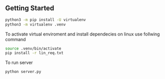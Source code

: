 ## Getting Started


```bash
python3 -m pip install -U virtualenv
python3 -m virtualenv .venv
```

To activate virtual enviroment and install dependecies on linux use follwing command
```bash
source .venv/bin/activate
pip install -r lin_req.txt
```

To run server
```
python server.py
```